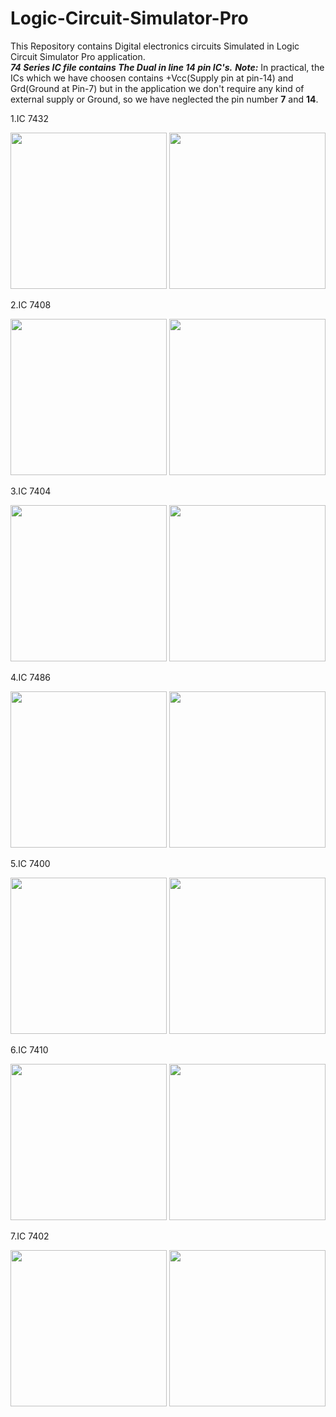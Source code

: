 # Logic-Circuit-Simulator-Pro
This Repository contains Digital electronics circuits Simulated in Logic Circuit Simulator Pro application.          
       ***74 Series IC file contains The Dual in line 14 pin IC's.***
***Note:*** In practical, the ICs which we have choosen contains +Vcc(Supply pin at pin-14) and Grd(Ground at Pin-7) but in the application we don't require any kind of external supply or Ground, so we have neglected the pin number **7** and **14**.

1.IC 7432

<img src="https://user-images.githubusercontent.com/85921230/158516197-0f3fefee-4e39-4640-aed7-3163070cb7e6.jpeg" width="250" height="250" />

<img src="https://user-images.githubusercontent.com/85921230/158516266-b997b9f3-ecc2-479f-b376-87d35f45fee4.jpeg"  width="250" height="250" />


2.IC 7408 


<img src="https://user-images.githubusercontent.com/85921230/158516298-2ef3a36f-4d58-49e3-a254-4ab83505ce0a.jpeg"  width="250" height="250" />
<img src="https://user-images.githubusercontent.com/85921230/158516320-38cbbe4a-7015-466d-92cc-a672720b2f45.jpeg"  width="250" height="250" />


3.IC 7404


<img src="https://user-images.githubusercontent.com/85921230/158516349-af1b7d44-bb1f-4e8d-b274-86f664b96917.jpeg"  width="250" height="250" />
<img src="https://user-images.githubusercontent.com/85921230/158516518-484e28f2-0032-4e9b-a4e0-d402fa8b450a.jpeg"  width="250" height="250" />


4.IC 7486


<img src="https://user-images.githubusercontent.com/85921230/158516584-12871339-047c-4dcf-a7fa-b7f5ce879bf0.jpeg"  width="250" height="250" />
<img src="https://user-images.githubusercontent.com/85921230/158516599-d18bf25b-461e-4d92-8c45-4e41490dfee3.jpeg"  width="250" height="250" />


5.IC 7400


<img src="https://user-images.githubusercontent.com/85921230/158516643-29b570a1-ce98-4a51-9f4e-a9cb3e306b3e.jpeg"  width="250" height="250" />
<img src="https://user-images.githubusercontent.com/85921230/158516668-066fbd06-ecf4-428b-9dba-ca4a99ff9b9e.jpeg"  width="250" height="250" />


6.IC 7410


<img src="https://user-images.githubusercontent.com/85921230/158516682-353ea3aa-f6d9-4819-bfc6-5c1e02cb389a.jpeg"  width="250" height="250" />
<img src="https://user-images.githubusercontent.com/85921230/158516702-abfe8f56-fc36-4b7e-8b74-c131a4bd98ca.jpeg"  width="250" height="250" />


7.IC 7402


<img src="https://user-images.githubusercontent.com/85921230/158516724-f29a54a3-4c53-4b14-b88e-532cd1282f20.jpeg"  width="250" height="250" />
<img src="https://user-images.githubusercontent.com/85921230/158516762-99dd8e63-a942-4e26-884a-66069a0404a3.jpeg"  width="250" height="250" />

